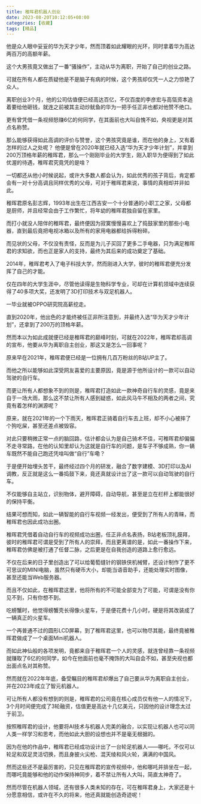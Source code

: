 ```yaml
---
title: 稚晖君机器人创业
date: 2023-08-20T10:12:05+08:00
categories: [收藏]
tags: [精品]
---
```


他是众人眼中妥妥的华为天才少年，然而顶着如此耀眼的光环，同时拿着华为高达两百万的高额年薪。

这个大男孩竟又做出了一番“骚操作”，主动从华为离职，开始了自己的创业之路。

可就在所有人都在质疑他是不是脑子有病的时候，这个男孩却仅凭一人之力惊艳了众人。

离职创业3个月，他的公司估值便已经高达百亿，不仅百度的李彦宏与高瓴资本追着要给他砸钱，就连之前被其主动炒鱿鱼的华为一把手任正非也都对他赞不绝口。

更有曾凭借一条视频怒赚6亿的何同学，在其面前也大叫自愧不如，央视更是对其点名称赞。

那么能够获得如此高调的评价与赞誉，这个男孩究竟是谁，而在他的身上，又有着怎样的过人之处呢？
他便是曾在2020年就已经入选“华为天才少年计划”，并拿到200万顶格年薪的稚晖君，那么一个刚刚毕业的大学生，刚入职华为便得到了如此优渥的待遇，稚晖君究竟凭的是啥？

一切都还从他小时候说起，或许大多数人都会认为，如此优秀的孩子背后，肯定都会有一对十分高调且同样优秀的父母，可对于稚晖君来说，事情的真相却并非如此。

稚晖君原名彭志辉，1993年出生在江西吉安一个十分普通的小职工之家，父母都是厨师，并且经常会由于工作繁忙，将年幼的稚晖君独自留在家里。

而打小就没人陪伴的稚晖君，最终便因为寂寞慢慢喜欢上了捣鼓家里的那些小电器，直到最后竟把电视冰箱以及所有的家用电器都给拆得粉碎。

而见状的父母，不仅没有责怪，反而是为儿子买回了更多二手电器，只为满足稚晖君的求知欲，而也正是家人的支持，最终为其后来的成功奠定了基础。

2014年，稚晖君考入了电子科技大学，然而刚进入大学，彼时的稚晖君便充分发挥了自己的才能。

仅在四年的大学生涯中，尽管他读得是生物科学专业，可却在计算机领域中连续获得了40多项大奖，还发明了3D打印技术与双足机器人。

一毕业就被OPPO研究院高薪挖走。

直到2020年，他出色的才能终被任正非所注意到，并最终入选“华为天才少年计划”，还拿到了200万的顶格年薪。

然而本以为如此成就便已经是稚晖君的巅峰时刻，可就在2022年，稚晖君却高调的宣布，他要从华为离职自主创业，那这又是怎么一回事呢？

原来早在2021年，稚晖君便已经是一位拥有几百万粉丝的B站UP主了。

而他之所以能够如此深受网友喜爱的主要原因，竟是源于他所设计的一款可以自动驾驶的自行车。

而更让所有人都想象不到的则是，稚晖君打造如此一款神奇自行车的灵感，竟是来自于一场大雨，那么这不禁让所有人感到疑惑，如此风马牛不相及的两者之间，究竟有着怎样的渊源呢？

原来，就在2021年的一个下雨天，稚晖君正骑着自行车去上班，却不小心被摔了个狗吃屎，甚至还差点被毁容。

对此只要稍微正常一点的脑回路，估计都会认为是自己骑术不佳，可稚晖君却偏偏不走寻常路，在他的认知里却认为这就是自行车的问题，是车子不够成熟，你一辆车既然不能自己跑还凭啥叫做“自行”车嘞？

于是便开始埋头苦干，最终经过四个月的研发，融合了数字建模、3D打印以及AI调教，反正就是这么一番捣鼓下来，竟还真就设计出了这一款可以自动驾驶的自行车。

不仅能够自主站立，识别物体，避开障碍，自动导航，甚至是立在栏杆上都能很好的保持平衡。

结果可想而知，如此一辆智能的自行车视频一经发出，便受到了所有人的青睐，而稚晖君也因此成功出圈。

稚晖君凭借着自动自行车的视频成功出圈，任正非点名表扬，B站老板顶礼膜拜，彼时的稚晖君可谓是受到了所有人的崇拜，而且更离谱的是，如此一番操作下来，稚晖君仿佛是被打通了任督二脉，之后更是在自我创造的道路上愈行愈远。

不仅在后来的日子里创造出了可以给葡萄缝针的钢铁侠机械臂，还设计制作了更不可思议的MINI电脑，虽然只有硬币大小，却能当语音助手，还能处理实时图像，甚至还能当Web服务器。

而且不仅如此，在稚晖君这里，他将所有的不可能全部变为了可能，可谓是没有你见不到，只有你想不到。

吃螃蟹时，他觉得螃蟹壳长得像火星车，于是便花费十几小时，硬是将其改装成了一辆真正的火星车。

一个再普通不过的圆形LCD屏幕，到了稚晖君这里，也可以物尽其能，最终竟被稚晖君做成了一个桌面Mini机器人。

而如此神仙般的各项发明，竟都来自于稚晖君一个人的灵感，就连曾经靠一条视频就赚取了6亿的何同学，如今在他面前也毫不掩饰的大叫自会不如，甚至央视也都出面点名对其称赞。

然而就在2022年年底，备受瞩目的稚晖君却爆出了自己要从华为离职自主创业，并在2023年成立了智元机器人。

可让所有人都没有想到的则是，稚晖君的公司竟在核心成员仅有他一人的情况下，3个月时间便完成了3轮融资，估值更是高达十几亿美元，只因他的设计理念太过于前卫。

按照稚晖君的设计，他要将AI技术与机器人完美的融合，以实现让机器人也可以同人类一样学习和思考，而他如此大胆的设想也并不是毫无根据的。

因为在他的作品中，稚晖君已经成功设计出了一台轮足机器人——哪吒，不仅可以轮足和双足灵活切换，而且身披火尖枪、混天绫和风火轮，满满的中国风。

然而这些还不是最厉害的，只见在稚晖君的宣传视频中，他和哪吒并排坐在一起，而哪吒竟能够和他的动作保持神同步，着不禁让所有人大叫，简直太神奇了。

然而尽管在机器人领域，还有很多人类未知的存在，可在稚晖君身上，大家还是十分愿意相信，或许在不久的将来，他还真就能创造奇迹呢！